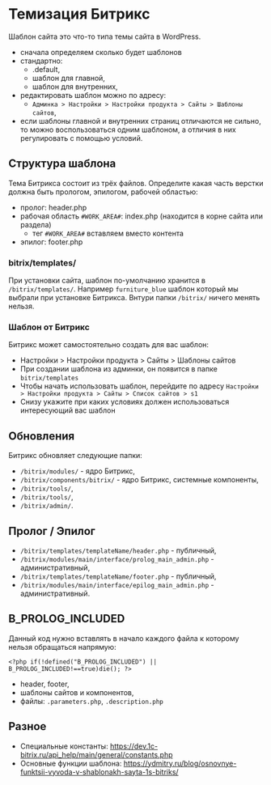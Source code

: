 # Темизация Битрикс
Шаблон сайта это что-то типа темы сайта в WordPress.

- сначала определяем сколько будет шаблонов
- стандартно:
  - .default,
  - шаблон для главной,
  - шаблон для внутренних,
- редактировать шаблон можно по адресу:
  - `Админка > Настройки > Настройки продукта > Сайты > Шаблоны сайтов`,
- если шаблоны главной и внутренних страниц отличаются не сильно, то можно воспользоваться одним шаблоном, а отличия в них регулировать с помощью условий.

## Структура шаблона
Тема Битрикса состоит из трёх файлов. Определите какая часть верстки должна быть прологом, эпилогом, рабочей областью:
- пролог: header.php
- рабочая область `#WORK_AREA#`: index.php (находится в корне сайта или раздела)
  - тег `#WORK_AREA#` вставляем вместо контента
- эпилог: footer.php

### bitrix/templates/
При установки сайта, шаблон по-умолчанию хранится в `/bitrix/templates/`. Например `furniture_blue` шаблон который мы выбрали при установке Битрикса. Внтури папки `/bitrix/` ничего менять нельзя.

### Шаблон от Битрикс
Битрикс может самостоятельно создать для вас шаблон:
- Настройки > Настройки продукта > Сайты > Шаблоны сайтов
- При создании шаблона из админки, он появится в папке `bitrix/templates`
- Чтобы начать использовать шаблон, перейдите по адресу `Настройки > Настройки продукта > Сайты > Список сайтов > s1`
- Снизу укажите при каких условиях должен использоваться интересующий вас шаблон

## Обновления
Битрикс обновляет следующие папки:
- `/bitrix/modules/` - ядро Битрикс,
- `/bitrix/components/bitrix/` - ядро Битрикс, системные компоненты,
- `/bitrix/tools/`,
- `/bitrix/tools/`,
- `/bitrix/admin/`.

## Пролог / Эпилог
- `/bitrix/templates/templateName/header.php`            - публичный,
- `/bitrix/modules/main/interface/prolog_main_admin.php` - административный,
- `/bitrix/templates/templateName/footer.php`            - публичный,
- `/bitrix/modules/main/interface/epilog_main_admin.php` - административный.

## B_PROLOG_INCLUDED
Данный код нужно вставлять в начало каждого файла к которому нельзя обращаться напрямую:

    <?php if(!defined("B_PROLOG_INCLUDED") || B_PROLOG_INCLUDED!==true)die(); ?>

- header, footer,
- шаблоны сайтов и компонентов,
- файлы: `.parameters.php`, `.description.php`

## Разное
- Специальные константы: https://dev.1c-bitrix.ru/api_help/main/general/constants.php
- Основные функции шаблона: https://ydmitry.ru/blog/osnovnye-funktsii-vyvoda-v-shablonakh-sayta-1s-bitriks/
